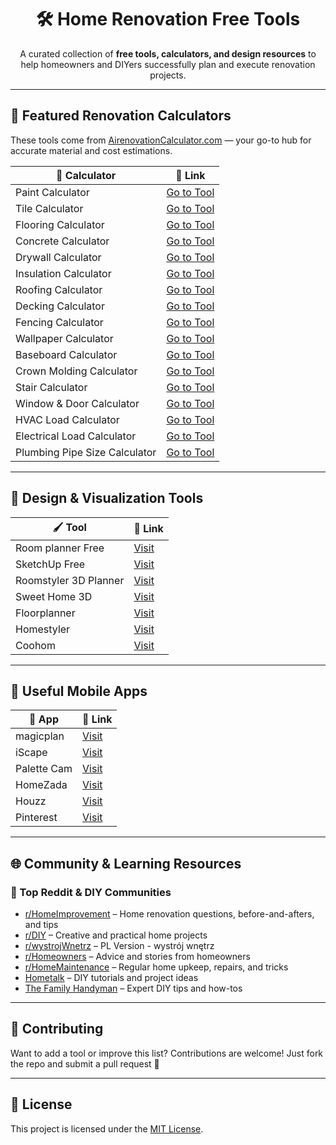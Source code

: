 <h1 align="center">🛠️ Home Renovation Free Tools</h1>

<p align="center">
  A curated collection of <strong>free tools, calculators, and design resources</strong> to help homeowners and DIYers successfully plan and execute renovation projects.
</p>

<hr>

<h2>🔢 Featured Renovation Calculators</h2>
<p>These tools come from <a href="https://airenovationcalculator.com/calculators" target="_blank">AirenovationCalculator.com</a> — your go-to hub for accurate material and cost estimations.</p>

<table>
  <thead>
    <tr>
      <th>🧮 Calculator</th>
      <th>🔗 Link</th>
    </tr>
  </thead>
  <tbody>
    <tr><td>Paint Calculator</td><td><a href="https://airenovationcalculator.com/paint-calculator">Go to Tool</a></td></tr>
    <tr><td>Tile Calculator</td><td><a href="https://airenovationcalculator.com/tile-calculator">Go to Tool</a></td></tr>
    <tr><td>Flooring Calculator</td><td><a href="https://airenovationcalculator.com/flooring-calculator">Go to Tool</a></td></tr>
    <tr><td>Concrete Calculator</td><td><a href="https://airenovationcalculator.com/concrete-calculator">Go to Tool</a></td></tr>
    <tr><td>Drywall Calculator</td><td><a href="https://airenovationcalculator.com/drywall-calculator">Go to Tool</a></td></tr>
    <tr><td>Insulation Calculator</td><td><a href="https://airenovationcalculator.com/insulation-calculator">Go to Tool</a></td></tr>
    <tr><td>Roofing Calculator</td><td><a href="https://airenovationcalculator.com/roofing-calculator">Go to Tool</a></td></tr>
    <tr><td>Decking Calculator</td><td><a href="https://airenovationcalculator.com/decking-calculator">Go to Tool</a></td></tr>
    <tr><td>Fencing Calculator</td><td><a href="https://airenovationcalculator.com/fencing-calculator">Go to Tool</a></td></tr>
    <tr><td>Wallpaper Calculator</td><td><a href="https://airenovationcalculator.com/wallpaper-calculator">Go to Tool</a></td></tr>
    <tr><td>Baseboard Calculator</td><td><a href="https://airenovationcalculator.com/baseboard-calculator">Go to Tool</a></td></tr>
    <tr><td>Crown Molding Calculator</td><td><a href="https://airenovationcalculator.com/crown-molding-calculator">Go to Tool</a></td></tr>
    <tr><td>Stair Calculator</td><td><a href="https://airenovationcalculator.com/stair-calculator">Go to Tool</a></td></tr>
    <tr><td>Window & Door Calculator</td><td><a href="https://airenovationcalculator.com/window-door-calculator">Go to Tool</a></td></tr>
    <tr><td>HVAC Load Calculator</td><td><a href="https://airenovationcalculator.com/hvac-calculator">Go to Tool</a></td></tr>
    <tr><td>Electrical Load Calculator</td><td><a href="https://airenovationcalculator.com/electrical-load-calculator">Go to Tool</a></td></tr>
    <tr><td>Plumbing Pipe Size Calculator</td><td><a href="https://airenovationcalculator.com/plumbing-calculator">Go to Tool</a></td></tr>
  </tbody>
</table>

<hr>

<h2>🎨 Design & Visualization Tools</h2>

<table>
  <thead>
    <tr><th>🖌️ Tool</th><th>🔗 Link</th></tr>
  </thead>
  <tbody>
    <tr><td>Room planner Free</td><td><a href="https://roomplanner.airenovationcalculator.com/">Visit</a></td></tr>
    <tr><td>SketchUp Free</td><td><a href="https://www.sketchup.com/plans-and-pricing/sketchup-free">Visit</a></td></tr>
    <tr><td>Roomstyler 3D Planner</td><td><a href="https://roomstyler.com/3dplanner">Visit</a></td></tr>
    <tr><td>Sweet Home 3D</td><td><a href="http://www.sweethome3d.com/">Visit</a></td></tr>
    <tr><td>Floorplanner</td><td><a href="https://floorplanner.com/">Visit</a></td></tr>
    <tr><td>Homestyler</td><td><a href="https://www.homestyler.com/">Visit</a></td></tr>
    <tr><td>Coohom</td><td><a href="https://www.coohom.com/">Visit</a></td></tr>
  </tbody>
</table>

<hr>

<h2>📱 Useful Mobile Apps</h2>

<table>
  <thead>
    <tr><th>📲 App</th><th>🔗 Link</th></tr>
  </thead>
  <tbody>
    <tr><td>magicplan</td><td><a href="https://www.magicplan.app/">Visit</a></td></tr>
    <tr><td>iScape</td><td><a href="https://www.iscapeit.com/">Visit</a></td></tr>
    <tr><td>Palette Cam</td><td><a href="https://apps.apple.com/us/app/palette-cam-color-palette/id625334537">Visit</a></td></tr>
    <tr><td>HomeZada</td><td><a href="https://www.homezada.com/">Visit</a></td></tr>
    <tr><td>Houzz</td><td><a href="https://www.houzz.com/">Visit</a></td></tr>
    <tr><td>Pinterest</td><td><a href="https://www.pinterest.com/">Visit</a></td></tr>
  </tbody>
</table>

<hr>

<h2>🌐 Community & Learning Resources</h2>

<h3>👥 Top Reddit & DIY Communities</h3>

<ul>
  <li><a href="https://www.reddit.com/r/HomeImprovement/">r/HomeImprovement</a> – Home renovation questions, before-and-afters, and tips</li>
  <li><a href="https://www.reddit.com/r/DIY/">r/DIY</a> – Creative and practical home projects</li>
  <li><a href="https://www.reddit.com/r/wystrojWnetrz/">r/wystrojWnetrz</a> – PL Version - wystrój wnętrz</li>
  <li><a href="https://www.reddit.com/r/Homeowners/">r/Homeowners</a> – Advice and stories from homeowners</li>
  <li><a href="https://www.reddit.com/r/HomeMaintenance/">r/HomeMaintenance</a> – Regular home upkeep, repairs, and tricks</li>
  <li><a href="https://www.hometalk.com/">Hometalk</a> – DIY tutorials and project ideas</li>
  <li><a href="https://www.familyhandyman.com/">The Family Handyman</a> – Expert DIY tips and how-tos</li>
</ul>

<hr>

<h2>🙌 Contributing</h2>

<p>Want to add a tool or improve this list? Contributions are welcome! Just fork the repo and submit a pull request 🚀</p>

<hr>

<h2>📄 License</h2>

<p>This project is licensed under the <a href="LICENSE">MIT License</a>.</p>
